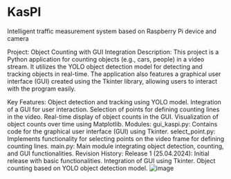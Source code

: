 # KasPI
Intelligent traffic measurement system based on Raspberry Pi device and camera

Project: Object Counting with GUI Integration
Description:
This project is a Python application for counting objects (e.g., cars, people) in a video stream. It utilizes the YOLO object detection model for detecting and tracking objects in real-time. The application also features a graphical user interface (GUI) created using the Tkinter library, allowing users to interact with the program easily.

Key Features:
Object detection and tracking using YOLO model.
Integration of a GUI for user interaction.
Selection of points for defining counting lines in the video.
Real-time display of object counts in the GUI.
Visualization of object counts over time using Matplotlib.
Modules:
gui_kaspi.py: Contains code for the graphical user interface (GUI) using Tkinter.
select_point.py: Implements functionality for selecting points on the video frame for defining counting lines.
main.py: Main module integrating object detection, counting, and GUI functionalities.
Revision History:
Release 1 (25.04.2024):
Initial release with basic functionalities.
Integration of GUI using Tkinter.
Object counting based on YOLO object detection model.
![image](https://github.com/kkkasprzyk/KasPI/assets/56090710/8d583dbc-fbf3-4777-a113-3d69e35031e8)

